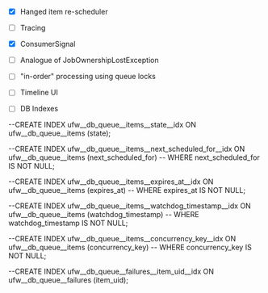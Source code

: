 * [x] Hanged item re-scheduler
* [ ] Tracing
* [x] ConsumerSignal
* [ ] Analogue of JobOwnershipLostException
* [ ] "in-order" processing using queue locks
* [ ] Timeline UI
* [ ] DB Indexes 


--CREATE INDEX ufw__db_queue__items__state__idx ON ufw__db_queue__items (state);

--CREATE INDEX ufw__db_queue__items__next_scheduled_for__idx ON ufw__db_queue__items (next_scheduled_for)
--    WHERE next_scheduled_for IS NOT NULL;

--CREATE INDEX ufw__db_queue__items__expires_at__idx ON ufw__db_queue__items (expires_at)
--    WHERE expires_at IS NOT NULL;

--CREATE INDEX ufw__db_queue__items__watchdog_timestamp__idx ON ufw__db_queue__items (watchdog_timestamp)
--    WHERE watchdog_timestamp IS NOT NULL;

--CREATE INDEX ufw__db_queue__items__concurrency_key__idx ON ufw__db_queue__items (concurrency_key)
--    WHERE concurrency_key IS NOT NULL;

--CREATE INDEX ufw__db_queue__failures__item_uid__idx ON ufw__db_queue__failures (item_uid);